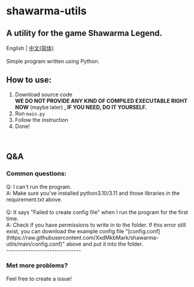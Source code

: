 # shawarma-utils
A utility for the game Shawarma Legend.
---
English | [中文(简体)](https://github.com/XxdMkbMark/shawarma-utils/blob/main/README_ZH.md) </br>
</br>
Simple program written using Python. </br>
## How to use:
1. Download source code </br>
   **WE DO NOT PROVIDE ANY KIND OF COMPILED EXECUTABLE RIGHT NOW** (maybe later) **, IF YOU NEED, DO IT YOURSELF.**
2. Run `main.py`
3. Follow the instruction
4. Done!</br>
</br>

<h2>Q&A</h2>
<h3>Common questions:</h3>
Q: I can't run the program.</br>
A: Make sure you've installed python3.10/3.11 and those libraries in the requirement.txt above.</br>
</br>
Q: It says "Failed to create config file" when I run the program for the first time. </br>
A: Check if you have permissions to write in to the folder. If this error still exist, you can download the example config file "[config.conf](https://raw.githubusercontent.com/XxdMkbMark/shawarma-utils/main/config.conf)" above and put it into the folder.
</br>
-------------------------------
<h3>Met more problems?</h3>
Feel free to create a issue!
